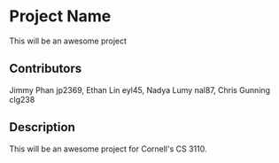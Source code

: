 # Project Name

This will be an awesome project

## Contributors

Jimmy Phan jp2369, Ethan Lin eyl45, Nadya Lumy nal87, Chris Gunning clg238  

## Description

This will be an awesome project for Cornell's CS 3110.